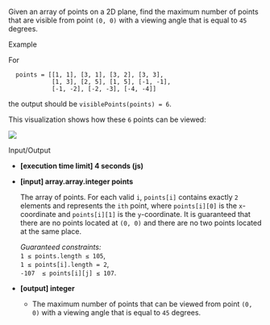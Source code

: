 
Given an array of points on a 2D plane, find the maximum number of points that are visible from point  `(0, 0)`  with a viewing angle that is equal to  `45`  degrees.

Example

For

```
  points = [[1, 1], [3, 1], [3, 2], [3, 3],
            [1, 3], [2, 5], [1, 5], [-1, -1],
            [-1, -2], [-2, -3], [-4, -4]]

```

the output should be  `visiblePoints(points) = 6`.

This visualization shows how these  `6`  points can be viewed:

![](https://codesignal.s3.amazonaws.com/tasks/visiblePoints/img/example.png?_tm=1551563208681)

Input/Output

-   **[execution time limit] 4 seconds (js)**
    
-   **[input] array.array.integer points**
    
    The array of points. For each valid  `i`,  `points[i]`  contains exactly  `2`  elements and represents the  `ith`  point, where  `points[i][0]`  is the  `x`-coordinate and  `points[i][1]`  is the  `y`-coordinate. It is guaranteed that there are no points located at  `(0, 0)`  and there are no two points located at the same place.
    
    _Guaranteed constraints:_  
    `1 ≤ points.length ≤ 105`,  
    `1 ≤ points[i].length = 2`,  
    `-107  ≤ points[i][j] ≤ 107`.
    
-   **[output] integer**
    
    -   The maximum number of points that can be viewed from point  `(0, 0)`  with a viewing angle that is equal to  `45`  degrees.